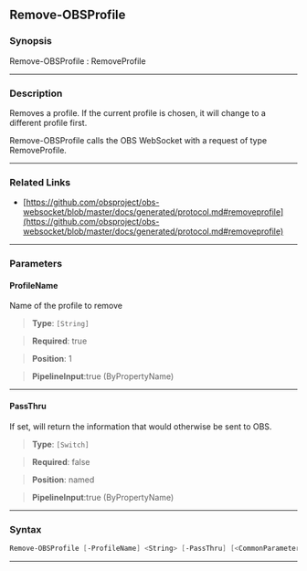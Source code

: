 Remove-OBSProfile
-----------------
### Synopsis
Remove-OBSProfile : RemoveProfile

---
### Description

Removes a profile. If the current profile is chosen, it will change to a different profile first.


Remove-OBSProfile calls the OBS WebSocket with a request of type RemoveProfile.

---
### Related Links
* [https://github.com/obsproject/obs-websocket/blob/master/docs/generated/protocol.md#removeprofile](https://github.com/obsproject/obs-websocket/blob/master/docs/generated/protocol.md#removeprofile)



---
### Parameters
#### **ProfileName**

Name of the profile to remove



> **Type**: ```[String]```

> **Required**: true

> **Position**: 1

> **PipelineInput**:true (ByPropertyName)



---
#### **PassThru**

If set, will return the information that would otherwise be sent to OBS.



> **Type**: ```[Switch]```

> **Required**: false

> **Position**: named

> **PipelineInput**:true (ByPropertyName)



---
### Syntax
```PowerShell
Remove-OBSProfile [-ProfileName] <String> [-PassThru] [<CommonParameters>]
```
---
